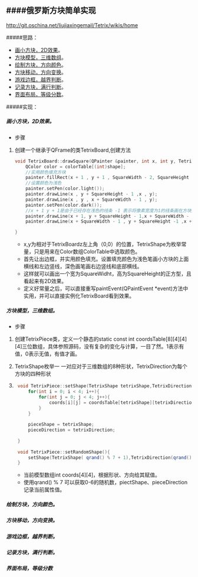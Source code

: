 ####俄罗斯方块简单实现
--------------------
http://git.oschina.net/liujiaxingemail/Tetrix/wikis/home

#####思路：

* [画小方块，2D效果](#one)。
* [方块模型，三维数组](#two)。
* [绘制方块，方向颜色](#three)。
* [方块移动，方向变换](#four)。
* [游戏边框，越界判断](#five)。
* [记录方块，满行判断](#six)。
* [界面布局，等级分数](#seven)。

#####实现：

##### <a id="one">画小方块，2D效果。</a>

* 步骤

1. 创建一个继承于QFrame的类TetrixBoard,创建方法
    ```C++
    void TetrixBoard::drawSquare(QPainter &painter, int x, int y, TetrixShape shape){
        QColor color = colorTable[(int)shape];
        //实用颜色填充方块
        painter.fillRect(x + 1 , y + 1 , SquareWidth - 2, SquareHeight -2,color);
        //设置颜色为浅色
        painter.setPen(color.light());
        painter.drawLine(x , y + SquareHeight - 1 ,x , y);
        painter.drawLine(x , y , x + SquareWidth - 1 , y);
        painter.setPen(color.dark());
        //x + 1 y + 1是由于已经存在浅色的线条 -1 表示将像素宽度为1的线条画在方块内部
        painter.drawLine(x + 1, y + SquareHeight - 1,x + SquareWidth - 1 , y + SquareHeight - 1);
        painter.drawLine(x + SquareWidth - 1 , y + SquareHeight -1 ,x + SquareWidth - 1, y + 1);
    
    }
    ```
    * x,y为相对于TetrixBoardz左上角（0,0）的位置，TetrixShape为枚举常量，只是用来在Color数组ColorTable中选取颜色。
    * 首先让出边框，并实用颜色填充。设置填充颜色为浅色笔画小方块的上面横线和左边竖线，深色画笔画右边竖线和底部横线。
    * 这样就可以画出一个宽为SquareWidht，高为SquareHeight的正方型，且看起来有2D效果。
    * 定义好常量之后，可以直接重写paintEvent(QPaintEvent *event)方法中实用，并可以直接实例化TetrixBoard看到效果。

	
	
##### <a id="two">方块模型，三维数组。</a>
* 步骤

1. 创建TetrixPiece类，定义一个静态的static const int coordsTable[8][4][4][4]三位数组，具体参照源码，没有复杂的变化与计算，一目了然。1表示有值，0表示无值，有值才画。
2. TetrixShape枚举一 一对应对于三维数组的8种形状，TetrixDirection为每个方块的四种形状
3. ```C++
    void TetrixPiece::setShape(TetrixShape tetrixShape,TetrixDirection tetrixDirection){
        for(int i = 0; i < 4; i++){
            for(int j = 0; j < 4; j++){
                coords[i][j] = coordsTable[tetrixShape][tetrixDirection][i][j];
            }
        }
    
        pieceShape = tetrixShape;
        pieceDirection = tetrixDirection;
    
    }
    
    void TetrixPiece::setRandomShape(){
        setShape(TetrixShape( qrand() % 7 + 1),TetrixDirection(qrand() % 4));
    }
   ```

    * 当前模型数组int coords[4][4]，根据形状、方向给其赋值。
    * 使用qrand() % 7 可以获取0-6的随机数，piectShape、pieceDirection记录当前属性值。

##### <a id="three">绘制方块，方向颜色。</a>
##### <a id="four">方块移动，方向变换。</a>
##### <a id="five">游戏边框，越界判断。</a>
##### <a id="six">记录方块，满行判断。</a>
##### <a id="seven">界面布局，等级分数</a>